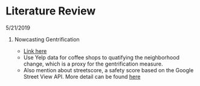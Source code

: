 # Literature Review

5/21/2019

1. Nowcasting Gentrification

	+ [Link here](https://www.hbs.edu/faculty/Publication%20Files/18-077_a0e9e3c7-eceb-4685-8d72-21e0f518b3f3.pdf)
	+ Use Yelp data for coffee shops to quatifying the neighborhood change, which is a proxy for the gentrification measure.
	+ Also mention about streetscore, a safety score based on the Google Street View API. More detail can be found [here](streetscore.media,mit.edu/data.html)
<!--stackedit_data:
eyJoaXN0b3J5IjpbODE0MjU4ODRdfQ==
-->
